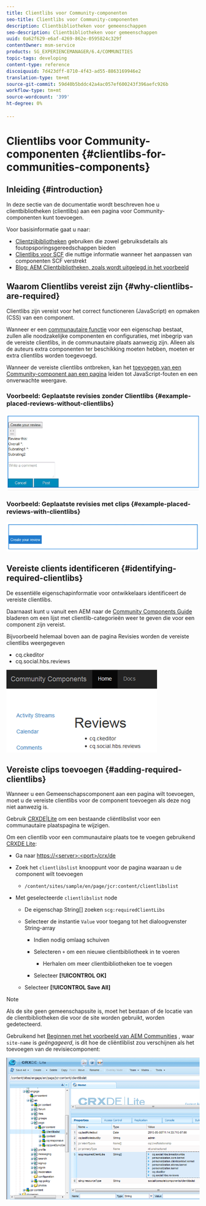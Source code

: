 ```yaml
---
title: Clientlibs voor Community-componenten
seo-title: Clientlibs voor Community-componenten
description: Clientbibliotheken voor gemeenschappen
seo-description: Clientbibliotheken voor gemeenschappen
uuid: 0a62f629-e6af-4269-862e-0595824c329f
contentOwner: msm-service
products: SG_EXPERIENCEMANAGER/6.4/COMMUNITIES
topic-tags: developing
content-type: reference
discoiquuid: 7d423dff-8710-4f43-ad55-8863169946e2
translation-type: tm+mt
source-git-commit: 59d40b5bddc42a4ac057ef600243f396aefc926b
workflow-type: tm+mt
source-wordcount: '399'
ht-degree: 0%

---
```



# Clientlibs voor Community-componenten {#clientlibs-for-communities-components}

## Inleiding {#introduction}

In deze sectie van de documentatie wordt beschreven hoe u clientbibliotheken (clientlibs) aan een pagina voor Community-componenten kunt toevoegen.

Voor basisinformatie gaat u naar:

* [Clientzijbibliotheken](../../help/sites-developing/clientlibs.md) gebruiken die zowel gebruiksdetails als foutopsporingsgereedschappen bieden
* [Clientlibs voor SCF](client-customize.md#clientlibs) die nuttige informatie wanneer het aanpassen van componenten SCF verstrekt
* [Blog: AEM Clientbibliotheken, zoals wordt uitgelegd in het voorbeeld](https://blogs.adobe.com/experiencedelivers/experience-management/clientlibs-explained-example/)

## Waarom Clientlibs vereist zijn {#why-clientlibs-are-required}

Clientlibs zijn vereist voor het correct functioneren (JavaScript) en opmaken (CSS) van een component.

Wanneer er een [communautaire functie](functions.md) voor een eigenschap bestaat, zullen alle noodzakelijke componenten en configuraties, met inbegrip van de vereiste clientlibs, in de communautaire plaats aanwezig zijn. Alleen als de auteurs extra componenten ter beschikking moeten hebben, moeten er extra clientlibs worden toegevoegd.

Wanneer de vereiste clientlibs ontbreken, kan het [toevoegen van een Community-component aan een pagina](author-communities.md) leiden tot JavaScript-fouten en een onverwachte weergave.

### Voorbeeld: Geplaatste revisies zonder Clientlibs {#example-placed-reviews-without-clientlibs}

![chlimage_1-244](assets/chlimage_1-244.png)

### Voorbeeld: Geplaatste revisies met clips {#example-placed-reviews-with-clientlibs}

![chlimage_1-245](assets/chlimage_1-245.png)

## Vereiste clients identificeren {#identifying-required-clientlibs}

De essentiële eigenschapinformatie voor ontwikkelaars identificeert de vereiste clientlibs.

Daarnaast kunt u vanuit een AEM naar de [Community Components Guide](components-guide.md) bladeren om een lijst met clientlib-categorieën weer te geven die voor een component zijn vereist.

Bijvoorbeeld helemaal boven aan de pagina [](http://localhost:4502/content/community-components/en/reviews.html) Revisies worden de vereiste clientlibs weergegeven

* cq.ckeditor
* cq.social.hbs.reviews

![chlimage_1-246](assets/chlimage_1-246.png)

## Vereiste clips toevoegen {#adding-required-clientlibs}

Wanneer u een Gemeenschapscomponent aan een pagina wilt toevoegen, moet u de vereiste clientlibs voor de component toevoegen als deze nog niet aanwezig is.

Gebruik [CRXDE|Lite](#using-crxde-lite) om een bestaande cliëntlibslist voor een communautaire plaatspagina te wijzigen.

Om een clientlib voor een communautaire plaats toe te voegen gebruikend [CRXDE Lite](../../help/sites-developing/developing-with-crxde-lite.md):

* Ga naar [https://&lt;server>:&lt;port>/crx/de](http://localhost:4502/crx/de)
* Zoek het `clientlibslist` knooppunt voor de pagina waaraan u de component wilt toevoegen

   * `/content/sites/sample/en/page/jcr:content/clientlibslist`

* Met geselecteerde `clientlibslist` node

   * De eigenschap String[] zoeken `scg:requiredClientLibs`
   * Selecteer de instantie `Value` voor toegang tot het dialoogvenster String-array

      * Indien nodig omlaag schuiven
      * Selecteren `+` om een nieuwe clientbibliotheek in te voeren

         * Herhalen om meer clientbibliotheken toe te voegen
      * Selecteer **[!UICONTROL OK]**
   * Selecteer **[!UICONTROL Save All]**



>[!NOTE]
>
>Als de site geen gemeenschapssite is, moet het bestaan of de locatie van de clientbibliotheken die voor de site worden gebruikt, worden gedetecteerd.

Gebruikend het [Beginnen met het voorbeeld van AEM Communities](getting-started.md) , waar `site-name` is *geëngageerd*, is dit hoe de cliëntliblist zou verschijnen als het toevoegen van de revisiecomponent:

![chlimage_1-247](assets/chlimage_1-247.png)


